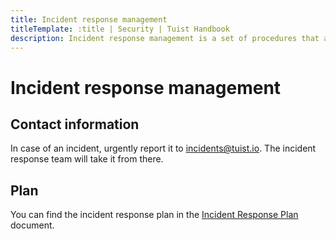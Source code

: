 ```yaml
---
title: Incident response management
titleTemplate: :title | Security | Tuist Handbook
description: Incident response management is a set of procedures that an organization follows when an incident occurs. The goal is to minimize the damage and reduce recovery time and costs.
---
```


# Incident response management

## Contact information

In case of an incident, urgently report it to [incidents@tuist.io](mailto:incidents@tuist.io). The incident response team will take it from there.

## Plan

You can find the incident response plan in the [Incident Response Plan](/security/incident-response-plan) document.
